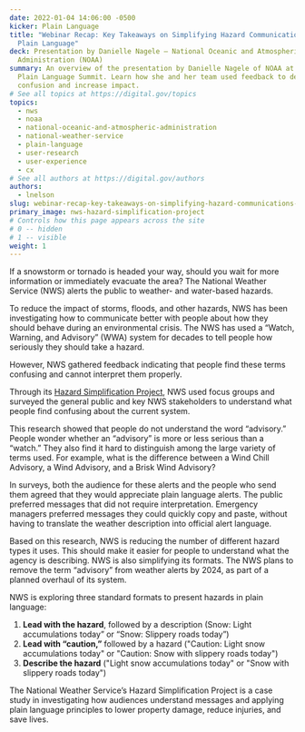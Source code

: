 ```yaml
---
date: 2022-01-04 14:06:00 -0500
kicker: Plain Language
title: "Webinar Recap: Key Takeaways on Simplifying Hazard Communications with
  Plain Language"
deck: Presentation by Danielle Nagele — National Oceanic and Atmospheric
  Administration (NOAA)
summary: An overview of the presentation by Danielle Nagele of NOAA at the 2021
  Plain Language Summit. Learn how she and her team used feedback to decrease
  confusion and increase impact.
# See all topics at https://digital.gov/topics
topics:
  - nws
  - noaa
  - national-oceanic-and-atmospheric-administration
  - national-weather-service
  - plain-language
  - user-research
  - user-experience
  - cx
# See all authors at https://digital.gov/authors
authors:
  - lnelson
slug: webinar-recap-key-takeaways-on-simplifying-hazard-communications-with-plain-language
primary_image: nws-hazard-simplification-project
# Controls how this page appears across the site
# 0 -- hidden
# 1 -- visible
weight: 1
---
```

If a snowstorm or tornado is headed your way, should you wait for more information or immediately evacuate the area? The National Weather Service (NWS) alerts the public to weather- and water-based hazards. 

To reduce the impact of storms, floods, and other hazards, NWS has been investigating how to communicate better with people about how they should behave during an environmental crisis. The NWS has used a “Watch, Warning, and Advisory” (WWA) system for decades to tell people how seriously they should take a hazard. 

However, NWS gathered feedback indicating that people find these terms confusing and cannot interpret them properly.

Through its [Hazard Simplification Project](https://www.weather.gov/hazardsimplification/), NWS used focus groups and surveyed the general public and key NWS stakeholders to understand what people find confusing about the current system.

This research showed that people do not understand the word “advisory.” People wonder whether an “advisory” is more or less serious than a “watch.” They also find it hard to distinguish among the large variety of terms used. For example, what is the difference between a Wind Chill Advisory, a Wind Advisory, and a Brisk Wind Advisory? 

In surveys, both the audience for these alerts and the people who send them agreed that they would appreciate plain language alerts. The public preferred messages that did not require interpretation. Emergency managers preferred messages they could quickly copy and paste, without having to translate the weather description into official alert language.

Based on this research, NWS is reducing the number of different hazard types it uses. This should make it easier for people to understand what the agency is describing. NWS is also simplifying its formats. The NWS plans to remove the term “advisory” from weather alerts by 2024, as part of a planned overhaul of its system. 

NWS is exploring three standard formats to present hazards in plain language:

1. **Lead with the hazard**, followed by a description (Snow: Light accumulations today” or “Snow: Slippery roads today”)
2. **Lead with “caution,”** followed by a hazard ("Caution: Light snow accumulations today" or "Caution: Snow with slippery roads today")
3. **Describe the hazard** ("Light snow accumulations today" or "Snow with slippery roads today")

The National Weather Service’s Hazard Simplification Project is a case study in investigating how audiences understand messages and applying plain language principles to lower property damage, reduce injuries, and save lives.